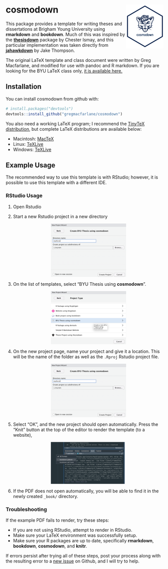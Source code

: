 
<!-- README.md is generated from README.Rmd. Please edit that file -->

# cosmodown <img src="man/figures/cosmodown-large.png" align="right" width="120" />

<!-- badges: start -->
<!-- badges: end -->

This package provides a template for writing theses and dissertations at
Brigham Young University using **rmarkdown** and **bookdown**. Much of
this was inspired by the
[**thesisdown**](https://github.com/ismayc/thesisdown) package by
Chester Ismay, and this particular implementation was taken directly
from [**jahawkdown**](https://github.com/wjakethompson/jayhawkdown) by
Jake Thompson.

The original LaTeX template and class document were written by Greg
Macfarlane, and modified for use with pandoc and R markdown. If you are
looking for the BYU LaTeX class only, [it is available
here.](https://github.com/byu-transpolab/byuthesis)

## Installation

You can install cosmodown from github with:

``` r
# install.packages("devtools")
devtools::install_github("gregmacfarlane/cosmodown")
```

You also need a working LaTeX program; I recommend the [TinyTeX
distribution](https://yihui.org/tinytex/), but complete LaTeX
distributions are available below:

-   Macintosh: [MacTeX](https://tug.org/mactex/mactex-download.html)
-   Linux:
    [TeXLive](https://www.tug.org/texlive/acquire-netinstall.html)
-   Windows: [TeXLive](https://www.tug.org/texlive/windows.html)

## Example Usage

The recommended way to use this template is with RStudio; however, it is
possible to use this template with a different IDE.

### RStudio Usage

1.  Open Rstudio

2.  Start a new Rstudio project in a new directory

    <img src="README/newproject.png" width="50%" style="display: block; margin: auto;" />

3.  On the list of templates, select “BYU Thesis using **cosmodown**”.

    <img src="README/select_template.png" width="50%" style="display: block; margin: auto;" />

4.  On the new project page, name your project and give it a location.
    This will be the name of the folder as well as the `.Rproj` Rstudio
    project file.

    <img src="README/newproject.png" width="50%" style="display: block; margin: auto;" />

5.  Select “OK”, and the new project should open automatically. Press
    the “Knit” button at the top of the editor to render the template
    (to a website),

    <img src="README/knit.png" width="50%" style="display: block; margin: auto;" />

6.  If the PDF does not open automatically, you will be able to find it
    in the newly created `_book/` directory.

### Troubleshooting

If the example PDF fails to render, try these steps:

-   If you are not using RStudio, attempt to render in RStudio.
-   Make sure your LaTeX environment was successfully setup.
-   Make sure your R packages are up to date, specifically
    **rmarkdown**, **bookdown**, **cosmodown**, and **knitr**.

If errors persist after trying all of these steps, post your process
along with the resulting error to a [new
issue](https://github.com/gregmacfarlane/cosmodown/issues) on Github,
and I will try to help.
